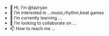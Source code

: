 - 👋 Hi, I’m @tazryan
- 👀 I’m interested in ...music,rhythm,beat games
- 🌱 I’m currently learning ...
- 💞️ I’m looking to collaborate on ...
- 📫 How to reach me ...

<!---
tazryan/tazryan is a ✨ special ✨ repository because its `README.md` (this file) appears on your GitHub profile.
You can click the Preview link to take a look at your changes.
--->
